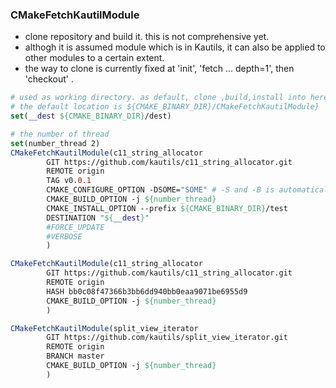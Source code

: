 ### CMakeFetchKautilModule
* clone repository and build it. this is not comprehensive yet.
* althogh it is assumed module which is in Kautils, it can also be applied to other modules to a certain extent.
* the way to clone is currently fixed at 'init', 'fetch ... depth=1', then 'checkout' .  
```cmake
# used as working directory. as default, clone ,build,install into here.     
# the default location is ${CMAKE_BINARY_DIR}/CMakeFetchKautilModule} 
set(__dest ${CMAKE_BINARY_DIR}/dest)

# the number of thread 
set(number_thread 2)
CMakeFetchKautilModule(c11_string_allocator
        GIT https://github.com/kautils/c11_string_allocator.git 
        REMOTE origin 
        TAG v0.0.1
        CMAKE_CONFIGURE_OPTION -DSOME="SOME" # -S and -B is automatically filled. it is possilbe to specify other options from here.
        CMAKE_BUILD_OPTION -j ${number_thread}
        CMAKE_INSTALL_OPTION --prefix ${CMAKE_BINARY_DIR}/test
        DESTINATION "${__dest}"
        #FORCE_UPDATE
        #VERBOSE
        )

CMakeFetchKautilModule(c11_string_allocator
        GIT https://github.com/kautils/c11_string_allocator.git 
        REMOTE origin 
        HASH bb0c08f47366b3bb6dd940bb0eaa9071be6955d9
        CMAKE_BUILD_OPTION -j ${number_thread}
        )

CMakeFetchKautilModule(split_view_iterator
        GIT https://github.com/kautils/split_view_iterator.git 
        REMOTE origin 
        BRANCH master
        CMAKE_BUILD_OPTION -j ${number_thread}
        )
```